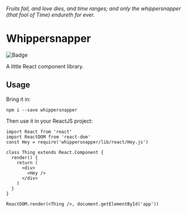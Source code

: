 _Fruits fail, and love dies, and time ranges; and only the whippersnapper (that fool of Time) endureth for ever._

# Whippersnapper
![Badge](https://travis-ci.org/BillyZac/whippersnapper.svg?branch=master)

A little React component library.

## Usage
Bring it in:
```
npm i --save whippersnapper
```

Then use it in your ReactJS project:
```
import React from 'react'
import ReactDOM from 'react-dom'
const Hey = require('whippersnapper/lib/react/Hey.js')

class Thing extends React.Component {
  render() {
    return (
      <div>
        <Hey />
      </div>
    )
  }
}

ReactDOM.render(<Thing />, document.getElementById('app'))
```
